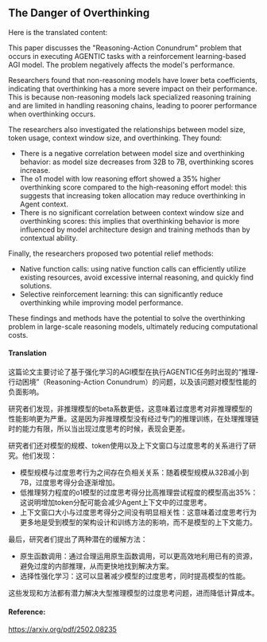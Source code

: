 ## The Danger of Overthinking

Here is the translated content:

This paper discusses the "Reasoning-Action Conundrum" problem that occurs in executing AGENTIC tasks with a reinforcement learning-based AGI model. The problem negatively affects the model's performance.

Researchers found that non-reasoning models have lower beta coefficients, indicating that overthinking has a more severe impact on their performance. This is because non-reasoning models lack specialized reasoning training and are limited in handling reasoning chains, leading to poorer performance when overthinking occurs.

The researchers also investigated the relationships between model size, token usage, context window size, and overthinking. They found:

* There is a negative correlation between model size and overthinking behavior: as model size decreases from 32B to 7B, overthinking scores increase.
* The o1 model with low reasoning effort showed a 35% higher overthinking score compared to the high-reasoning effort model: this suggests that increasing token allocation may reduce overthinking in Agent context.
* There is no significant correlation between context window size and overthinking scores: this implies that overthinking behavior is more influenced by model architecture design and training methods than by contextual ability.

Finally, the researchers proposed two potential relief methods:

* Native function calls: using native function calls can efficiently utilize existing resources, avoid excessive internal reasoning, and quickly find solutions.
* Selective reinforcement learning: this can significantly reduce overthinking while improving model performance.

These findings and methods have the potential to solve the overthinking problem in large-scale reasoning models, ultimately reducing computational costs.

#### Translation 

这篇论文主要讨论了基于强化学习的AGI模型在执行AGENTIC任务时出现的“推理-行动困境”（Reasoning-Action Conundrum）的问题，以及该问题对模型性能的负面影响。

研究者们发现，非推理模型的beta系数更低，这意味着过度思考对非推理模型的性能影响更为严重。这是因为非推理模型没有经过专门的推理训练，在处理推理链时的能力有限，所以当出现过度思考的时候，表现会更差。

研究者们还对模型的规模、token使用以及上下文窗口与过度思考的关系进行了研究。他们发现：

* 模型规模与过度思考行为之间存在负相关关系：随着模型规模从32B减小到7B，过度思考得分会逐渐增加。
* 低推理努力程度的o1模型的过度思考得分比高推理尝试程度的模型高出35%：这说明增加token分配可能会减少Agent上下文中的过度思考。
* 上下文窗口大小与过度思考得分之间没有明显相关性：这意味着过度思考行为更多地是受到模型的架构设计和训练方法的影响，而不是模型的上下文能力。

最后，研究者们提出了两种潜在的缓解方法：

* 原生函数调用：通过合理运用原生函数调用，可以更高效地利用已有的资源，避免过度的内部推理，从而更快地找到解决方案。
* 选择性强化学习：这可以显著减少模型的过度思考，同时提高模型的性能。

这些发现和方法都有潜力解决大型推理模型的过度思考问题，进而降低计算成本。

#### Reference: 

https://arxiv.org/pdf/2502.08235